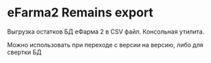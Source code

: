 # eFarma2 Remains export
Выгрузка остатков БД еФарма 2 в CSV файл.
Консольная утилита.

Можно использовать при переходе с версии на версию, либо для свертки БД
